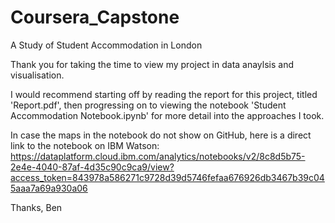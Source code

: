 # Coursera_Capstone
A Study of Student Accommodation in London

Thank you for taking the time to view my project in data anaylsis and visualisation.

I would recommend starting off by reading the report for this project, titled 'Report.pdf', then progressing on to viewing the notebook 'Student Accommodation Notebook.ipynb' for more detail into the approaches I took.

In case the maps in the notebook do not show on GitHub, here is a direct link to the notebook on IBM Watson:
https://dataplatform.cloud.ibm.com/analytics/notebooks/v2/8c8d5b75-2e4e-4040-87af-4d35c90c9ca9/view?access_token=843978a586271c9728d39d5746fefaa676926db3467b39c045aaa7a69a930a06

Thanks,
Ben
